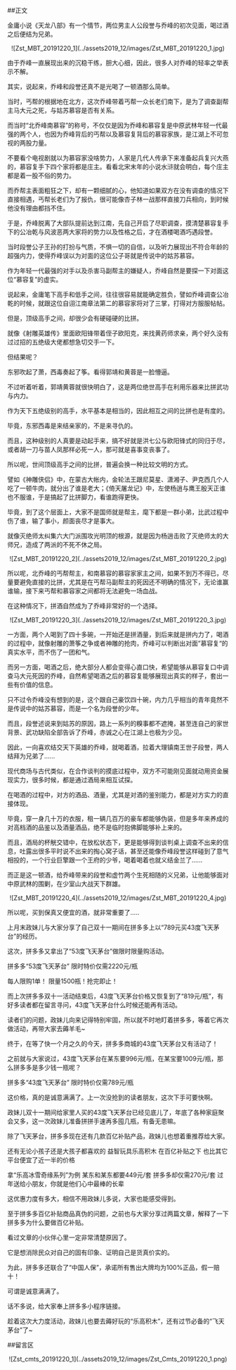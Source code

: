 ##正文

金庸小说《天龙八部》有一个情节，两位男主人公段誉与乔峰的初次见面，喝过酒之后便结为兄弟。

 <div align="center">![Zst_MBT_20191220_1](../assets2019_12/images/Zst_MBT_20191220_1.jpg)</div>

由于乔峰一直展现出来的沉稳干练，胆大心细，因此，很多人对乔峰的轻率之举表示不解。

其实，说起来，乔峰和段誉还真不是光喝了一顿酒那么简单。

当时，丐帮的根据地在北方，这次乔峰带着丐帮一众长老们南下，是为了调查副帮主马大元之死，与姑苏慕容是否有关系。

而当时“北乔峰南慕容”的称号，不仅仅是因为乔峰和慕容复是中原武林年轻一代最强的两个人，也因为乔峰背后的丐帮以及慕容复背后的慕容家族，是江湖上不可忽视的两股力量。

不要看个电视剧就以为慕容家没啥势力，人家是几代人传承下来准备起兵复兴大燕的，慕容复手下四个家将都是庄主。看看北宋末年的小说水浒就会明白，每个庄主都是着一股不俗的势力。

而乔帮主表面粗狂之下，却有一颗细腻的心，他知道如果双方在没有调查的情况下直接相遇，丐帮长老们为了报仇，很可能像杏子林一战那样直接刀兵相向，到时候他没有理由都挡不住。

于是，乔峰脱离了大部队提前达到江南，先自己开启了尽职调查，摸清楚慕容复手下的公冶乾与风波恶两大家将的势力以及性格之后，才在酒楼喝酒巧遇段誉。

当时段誉公子王孙的打扮与气质，不惧一切的自信，以及听力展现出不符合年龄的超强内力，使得乔峰误以为对面的这位公子哥就是传说中的姑苏慕容。

作为年轻一代最强的对手以及杀害马副帮主的嫌疑人，乔峰自然是要探一下对面这位“慕容复”的虚实。

说起来，金庸笔下高手和低手之间，往往很容易就能确定胜负，譬如乔峰调查公冶乾的时候，就跟这位自诩江南章法第二的慕容家将对了三掌，打得对方服服帖帖。

但是，顶级高手之间，却很少会有硬碰硬的比拼。

就像《射雕英雄传》里面欧阳锋带着侄子欧阳克，来找黄药师求亲，两个好久没有过过招的五绝级大佬都想急切交手一下。

但结果呢？

东邪吹起了萧，西毒奏起了筝。看得郭靖和黄蓉是一脸懵逼。

不过听着听着，郭靖黄蓉就很快明白了，这是两位绝世高手在利用乐器来比拼武功与内力。

作为天下五绝级别的高手，水平基本是相当的，因此相互之间的比拼也是有度的。

毕竟，东邪西毒是来结亲家的，不是来寻仇的。

而且，这种级别的人真要是动起手来，搞不好就是洪七公与欧阳锋式的同归于尽，或者胡一刀与苗人凤那样必死一人，那可就是喜事变丧事了。

所以呢，世间顶级高手之间的比拼，普遍会换一种比较文明的方式。

譬如《神雕侠侣》中，在蒙古大帐内，金轮法王跟尼莫星、潇湘子、尹克西几个人吃了一顿牛肉，就分出了谁是老大；《倚天屠龙记》中，左使杨逍与鹰王殷天正谁也不服谁，于是搞起了比拼脚力，看谁跑得更快。

毕竟，到了这个层面上，大家不是国师就是帮主，麾下都是一群小弟，比武过程中伤了谁，输了事小，颜面丧尽才是事大。

就像灭绝师太纠集六大门派围攻光明顶的根源，就是因为杨逍击败了灭绝师太的大师兄，造成了两派的不死不休之局。

 <div align="center">![Zst_MBT_20191220_2](../assets2019_12/images/Zst_MBT_20191220_2.jpg)</div>

所以呢，北乔峰的丐帮帮主，和南慕容的慕容家家主之间，如果不到万不得已，尽量要避免直接的比拼，尤其是在丐帮马副帮主的死因还不明确的情况下，无论谁赢谁输，接下来丐帮和慕容家之间都将无法避免一场血战。

在这种情况下，拼酒自然成为了乔峰非常好的一个选择。

 <div align="center">![Zst_MBT_20191220_3](../assets2019_12/images/Zst_MBT_20191220_3.jpg)</div>

一方面，两个人喝到了四十多碗，一开始还是拼酒量，到后来就是拼内力了，喝酒的过程中，就像射雕的萧筝之争或者神雕的抢肉，乔峰可以判断出对面”慕容复“的真实水平，而不伤了一团和气。

而另一方面，喝酒之后，绝大部分人都会变得心直口快，希望能够从慕容复口中调查马大元死因的乔峰，自然希望喝酒之后的慕容复能够展现出真实的样子，套出一些有价值的信息。

只不过令乔峰没有想到的是，这个跟自己豪饮四十碗，内力几乎相当的青年竟然不是传说中的姑苏慕容，而是一个名为段誉的少年。

而且，段誉述说来到姑苏的原因，路上一系列的糗事都不遮掩，甚至连自己的家世背景、武功缺陷全部告诉了乔峰，赤诚之心在江湖上也极为少见。

因此，一向喜欢结交天下英雄的乔峰，就喝着酒，拉着大理镇南王世子段誉，两人结拜为兄弟了......

现代商场与古代类似，在合作谈判的摸底过程中，双方不可能刚见面就动用资金展现实力，很多时候，都是通过酒局来相互试探。

在喝酒的过程中，对方的酒品、酒量，尤其是对酒的鉴别能力，都是对方实力的直接体现。

毕竟，穿一身几十万的衣服，租一辆几百万的豪车都能够伪装，但是多年来养成的对高档酒的品鉴以及酒量酒品，绝不是临时抱佛脚能够补上来的。

而且，酒局的杯觥交错中，在放松状态下，更是能够得到谈判桌上调查不出来的信息，吐露出很多平时说不出来的掏心窝子话，甚至还能像乔峰段誉这样碰到了意气相投的，一个行业巨擎跟一个王府的少爷，喝着喝着也就义结金兰了......

而正是这一顿酒，给乔峰带来的段誉和虚竹两个生死相随的义兄弟，让他能够面对中原武林的围剿，在少室山大战天下群雄。

 <div align="center">![Zst_MBT_20191220_4](../assets2019_12/images/Zst_MBT_20191220_4.jpg)</div>

 所以呢，买到保真又便宜的酒，就非常重要了.....

 上月末政妹儿与大家分享了自己双十一期间在拼多多上以“789元买43度飞天茅台”的经历。

这次，拼多多又拿出了“53度飞天茅台”做限时限量购活动。

拼多多“53度飞天茅台”
限时特价仅需2220元/瓶

每人限购1单！
限量1500瓶！抢完即止！

而上次拼多多双十一活动结束后，43度飞天茅台价格又恢复到了“819元/瓶”，有好多读者都在留言寻问，43度飞天茅台什么时候还能再有活动。
 
读者们的问题，政妹儿向来记得特别牢固，所以就不时地盯着拼多多，等着它再次做活动，再带大家去薅羊毛~

终于，在等了快一个月之久的今天，拼多多商城的43度飞天茅台又有活动了！
 
之前就与大家说过，43度飞天茅台在某东要996元/瓶，在某宝要1009元/瓶，那么拼多多是多少钱一瓶呢？

拼多多“43度飞天茅台”
限时特价仅需789元/瓶

这价格，真的是诚意满满了。上一次没抢到的读者朋友，这次下手可要快啊。

政妹儿双十一期间给家里人买的43度飞天茅台已经见底儿了，年底了各种家庭聚会又多，这一次政妹儿准备拼拼手速再多囤几瓶，有备无患嘛。

除了飞天茅台，拼多多现在还有几款百亿补贴产品，政妹儿也想着重推荐给大家。

还有无论小孩子还是大孩子都喜欢的
益智玩具乐高积木
在百亿补贴之下
也比其它平台便宜了近一半的价格

拿“乐高冰雪奇缘系列”为例
某东和某东都要449元/套
拼多多却仅需270元/套
过年送给小朋友，你就是他们心中最棒的长辈

这优惠力度有多大，相信不用政妹儿多说，大家也能感受得到。
 
至于拼多多百亿补贴商品真伪的问题，之前也与大家分享过两篇文章，解释了一下拼多多为什么要做百亿补贴。
 
看过文章的小伙伴心里一定非常清楚原因了。
 
它是想消除民众对自己的固有印象、证明自己是货真价实的。
 
为此，拼多多还联合了“中国人保”，承诺所有售出大牌均为100%正品，假一赔十！
 
可谓是诚意满满了。
 
话不多说，给大家奉上拼多多小程序链接。
 
趁着这次大力度活动，政妹儿也要去薅好玩的“乐高积木”，还有过节必备的“飞天茅台”了~
 
##留言区
 <div align="center">![Zst_cmts_20191220_1](../assets2019_12/images/Zst_Cmts_20191220_1.png)</div>